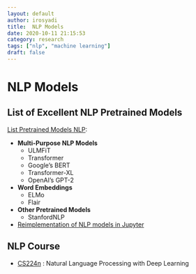 ```yaml
---
layout: default
author: irosyadi
title:  NLP Models
date: 2020-10-11 21:15:53
category: research
tags: ["nlp", "machine learning"]
draft: false
---
```


# NLP Models

## List of Excellent NLP Pretrained Models
[List Pretrained Models NLP](https://www.analyticsvidhya.com/blog/2019/03/pretrained-models-get-started-nlp/):  
- **Multi-Purpose NLP Models**
    - ULMFiT
    - Transformer
    - Google’s BERT
    - Transformer-XL
    - OpenAI’s GPT-2
- **Word Embeddings**
    - ELMo
    - Flair
- **Other Pretrained Models**
    - StanfordNLP
- [Reimplementation of NLP models in Jupyter](https://github.com/will-thompson-k/deeplearning-nlp-models)


## NLP Course
- [CS224n](https://web.stanford.edu/class/cs224n/index.html) : Natural Language Processing with Deep Learning
